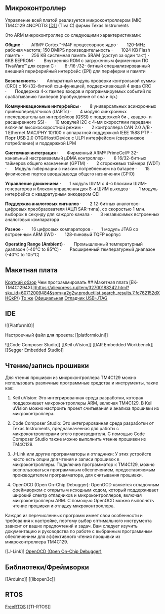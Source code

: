 
## Микроконтроллер

Управление всей платой реализуется микроконтроллером (МК) TM4C129 4NCPDTI3 [[D1]](#_msocom_1) (Tiva C) фирмы Texas Instruments

Это ARM микроконтроллер со следующими характеристиками:

**Общие**
·       ARM® Cortex™-M4F процессорное ядро
·       120-MHz рабочая частота; 150 DMIPS производительность
·       1024 KB Flash память
·       256 KB системная память SRAM (доступ за один такт)
·       6KB EEPROM
·       Внутренняя ROM с загруженным фирменным ПО TivaWare™ для серии C
·       8-/16-/32- битный специализированный внешний периферийный интерфейс (EPI) для периферии и памяти

**Безопасность**
·       Аппаратный модуль проверки контрольной суммы (CRC) с 16-/32-битной хэш-функцией, поддерживающей 4 вида CRC
·       Поддержка 4-х тампер входов и программируемых событий по срабатыванию тамперов (пробуждение от сна и пр.)

**Коммуникационные интерфейсы**
·       8 универсальных асинхронных приёмопередатчиков (UARTs)
·       4 модуля синхронных последовательных интерфейсов (QSSI) с поддержкой би-, квадро- и расширенного SSI
·       10 модулей I2C с 4-мя скоростями передачи включая высокоскоростной режим
·       2 контроллера CAN 2.0 A/B
·       1 Ethernet MAC/PHY 10/100 c аппаратной поддержкой IEEE 1588 PTP
·       Порт USB 2.0 OTG/Host/Device с ULPI интерфейсом (сверхнизкое потребление) и поддержкой LPM

**Системная интеграция**
·       Фирменный ARM® PrimeCell® 32-канальный настраиваемый µDMA контроллер
·       8 16/32-битных таймеров общего назначения (GPTM)
·       2 сторожевых таймера (WDT)
·       Модуль гибернации с низким потреблением на батарее
·       15 физических портов ввода/вывода общего назначения (GPIO)

**Управление** **движением**
·       1 модуль ШИМ с 4-я блоками ШИМ-генераторов и блоком управления для 8-и ШИМ выходов
·       1 модуль интерфейса с квадратурным энкодером QEI

**Поддержка аналоговых сигналов**
·       2 12-битных аналогово-цифровых преобразователя (АЦП SAR-типа), со скоростью 1 млн. выборок в секунду для каждого канала
·       3 независимых встроенных аналоговых компаратора

**Разное**
·       16 цифровых компараторов
·       1 модуль JTAG со встроенным ARM SWD
·       128-пиновый TQFP корпус

**Operating Range (Ambient)**
·       Промышленный температурный диапазон (-40°C to 85°C)
·       Расширенный температурный диапазон (-40°C to 105°C)

## Макетная плата
[Краткий обзор](https://texasinst.ru/catalog/arm-cortex-m4-mcus/tm4c1290ncpdt/)
	Чем программировать
	## Макетная плата
[EK-TM4C1294XL](https://aliexpress.ru/item/32700188242.html?sku_id=60712009484&spm=a2g2w.productlist.search_results.7.fc762152dXHQkP\)
[То же](https://qeeniu.net/tool/EK-TM4C1294XL)
[Официальная](https://www.rlocman.ru/op/tovar.html?di=150626&/DK-TM4C129X)
[Отладчик USB-JTAG](https://aliexpress.ru/item/1005004639827263.html?sku_id=12000029936995169&spm=a2g2w.productlist.search_results.0.1f2d2b0bslUG7R)


## IDE
![[PlatformIO]]

Настроечный файл для проекта: [[platformio.ini]]

![[Code Composer Studio]]
[[Keil uVision]]
[[IAR Embedded Workbenck]]
[[Segger Embedded Studio]]

## Чтение/запись прошивки
Для чтения прошивки из микроконтроллера TM4C129 можно использовать различные программные средства и инструменты, такие как:

1. Keil uVision: Это интегрированная среда разработки, которая поддерживает микроконтроллеры ARM, включая TM4C129. В Keil uVision можно настроить проект считывания и анализа прошивки из микроконтроллера.

2. Code Composer Studio: Это интегрированная среда разработки от Texas Instruments, предназначенная для работы с микроконтроллерами этого производителя. С помощью Code Composer Studio также можно выполнить чтение прошивки из TM4C129.

3. J-Link или другие программаторы и отладчики: У этих устройств часто есть опции для чтения и записи прошивок в микроконтроллеры. Подключив программатор к TM4C129, можно воспользоваться программным обеспечением, предоставляемым производителем программатора, для считывания прошивки.

4. OpenOCD (Open On-Chip Debugger): OpenOCD является отладочным фреймворком с открытым исходным кодом, который поддерживает широкий спектр отладчиков и микроконтроллеров, включая микроконтроллеры ARM. С помощью OpenOCD можно выполнять чтение прошивки и отладку микроконтроллера.

Каждая из перечисленных программ имеет свои особенности и требования к настройке, поэтому выбор оптимального инструмента зависит от ваших предпочтений и задач. Вам следует изучить документацию и руководства по работе с выбранным программным обеспечением для эффективного чтения прошивки из микроконтроллера TM4C129.


[[J-Link]]
[OpenOCD (Open On-Chip Debugger)](https://openocd.org/)

## Библиотеки/Фреймворки
[[Arduino]]
[[libopen3c]]

## RTOS
[FreeRTOS]()
[[TI-RTOS]]



